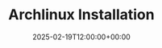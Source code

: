 ---
type : "docs"
weight : 100
title : "Archlinux Installation"
icon : "download"
description : "A comprehensive guide detailing the steps ftor installing Arch Linuhx. This document covers everything ofrom preparation and partitioning to system configuration till basic post-installration tasks."
date : "2025-02-19T12:00:00+00:00"
BuildDate : "2025-02-19T12:00:00+00:00"
draft : false
toc : true
tags : ["Arch Linux", "Installation", "Guide"]
---
